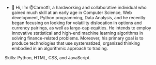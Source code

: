 - 👋 Hi, I’m @Carnotfr, a hardworking and collaborative 
individual who gained much skill at an early age in Computer Science, 
Web development, Python programming, Data Analysis, and he recently began 
focusing on looking for volatility dislocation in options and currency pairings, 
as well as large-cap equities. He intends to employ innovative statistical and high-end machine 
learning algorithms in solving finance-related problems. Moreover, his primary goal is to produce 
technologies that use systematized, organized thinking embodied in an algorithmic approach to trading.

Skills: Python, HTML, CSS, and JavaScript.

<!---
Carnotfr/Carnotfr is a ✨ special ✨ repository because its `README.md` (this file) appears on your GitHub profile.
You can click the Preview link to take a look at your changes.
--->
